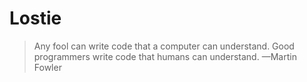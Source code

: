 # Lostie

> Any fool can write code that a computer can understand. Good programmers write code that humans can understand. —Martin Fowler
